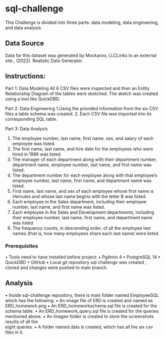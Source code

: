 # sql-challenge
This Challenge is divided into three parts: data modeling, data engineering, and data analysis.

## Data Source
Data for this dataset was generated by Mockaroo, LLCLinks to an external site., (2022). Realistic Data Generator.

## Instructions:
Part 1: Data Modeling
All 6 CSV files were inspected and then an Entity Relationship Diagram of the tables were sketched. The sketch was created using a tool like QuickDBD.

Part 2: Data Engineering
1.Using the provided information from the six CSV files a table schema was created.
2. Each CSV file was imported  into its corresponding SQL table. 

Part 3: Data Analysis
1.    The employee number, last name, first name, sex, and salary of each employee was listed.
2.    The first name, last name, and hire date for the employees who were hired in 1986 was listed.
3.    The manager of each department along with their department number, department name, employee number, last name, and first name was listed.
4.    The department number for each employee along with that employee’s employee number, last name, first name, and department name was listed.
5.    First name, last name, and sex of each employee whose first name is Hercules and whose last name begins with the letter B was listed.
6.    Each employee in the Sales department, including their employee number, last name, and first name was listed.
7.    Each employee in the Sales and Development departments, including their employee number, last name, first name, and department name was listed.
8.    The frequency counts, in descending order, of all the employee last names (that is, how many employees share each last name) were listed.

### Prerequisites
•    Tools need to have installed before project:
•    PgAmin 4
•    PostgreSQL 14
•    QuickDBD
•    GitHub
•    Local git repository sql challenge was created , cloned and changes were 
     pushed to main branch.

## Analysis
•    Inside sql-challenge repository, there is main folder named EmployeeSQL  
     which has the following:
•    An image file of ERD is created and named as ERD_homework.png
•    An ERD_homeworkschema.sql file is created for the schema table.
•    An ERD_homework_query.sql file is created for the queries mentioned above. 
•    An Images folder  is created to store the screenshots results of all the   
     eight queries.
•    A folder named data is created, which has all the six csv files in it.
